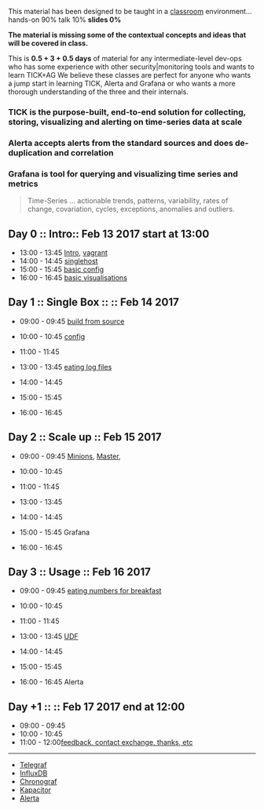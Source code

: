 
This material has been designed to be taught in a [classroom](https://ccdcoe.org/cyber-defence-monitoring-course-suite-module-2-0.html) environment... hands-on 90% talk 10% **slides 0%**

**The material is missing some of the contextual concepts and ideas that will be covered in class.**

This is **0.5 + 3 + 0.5 days** of material for any intermediate-level dev-ops who has some experience with other security|monitoring tools and wants to learn TICK+AG We believe these classes are perfect for anyone who wants a jump start in learning TICK, Alerta and Grafana or who wants a more thorough understanding of the three and their internals.

### TICK is the purpose-built, end-to-end solution for collecting, storing, visualizing and alerting on time-series data at scale
### Alerta accepts alerts from the standard sources and does de-duplication and correlation
### Grafana is tool for querying and visualizing time series and metrics

> Time-Series ... actionable trends, patterns, variability, rates of change, covariation, cycles, exceptions, anomalies and outliers.

## Day 0 :: Intro:: Feb 13 2017 start at 13:00

 * 13:00 - 13:45 [Intro](/common/day_intro.md), [vagrant](/common/vagrant_intro.md)
 * 14:00 - 14:45 [singlehost](/TICK/vagrant/singlehost/README.md)
 * 15:00 - 15:45 [basic config](/TICK/day_intro/BasicConf.md)
 * 16:00 - 16:45 [basic visualisations](/TICK/day_intro/BasicVizs.md)

## Day 1 :: Single Box :: :: Feb 14 2017

 * 09:00 - 09:45 [build from source](/TICK/day_1/BuildFromSource.md)
 * 10:00 - 10:45 [config](/TICK/day_1/Config.md)
 * 11:00 - 11:45


 * 13:00 - 13:45 [eating log files](/TICK/day_1/logs2telegraf.md)
 * 14:00 - 14:45
 * 15:00 - 15:45
 * 16:00 - 16:45


## Day 2 :: Scale up :: Feb 15 2017

* 09:00 - 09:45 [Minions](/common/SetUpMinions.md), [Master](/common/SetUpMaster.md),
* 10:00 - 10:45
* 11:00 - 11:45


* 13:00 - 13:45
* 14:00 - 14:45
* 15:00 - 15:45 Grafana
* 16:00 - 16:45


## Day 3 :: Usage :: Feb 16 2017

* 09:00 - 09:45 [eating numbers for breakfast](/TICK/day_3/README.md)
* 10:00 - 10:45
* 11:00 - 11:45


* 13:00 - 13:45 [UDF](/TICK/day_3/UDF.md)
* 14:00 - 14:45
* 15:00 - 15:45
* 16:00 - 16:45 Alerta

## Day +1 :: :: Feb 17 2017 end at 12:00

* 09:00 - 09:45 []()
* 10:00 - 10:45[]()
* 11:00 - 12:00[feedback, contact exchange, thanks, etc]()

---

* [Telegraf](/TICK/Telegraf/README.md)
* [InfluxDB](/TICK/InfluxDB/README.md)
* [Chronograf](/TICK/Chronograf/README.md)
* [Kapacitor](/TICK/Kapacitor/README.md)
* [Alerta](/TICK/Alerta/README.md)
